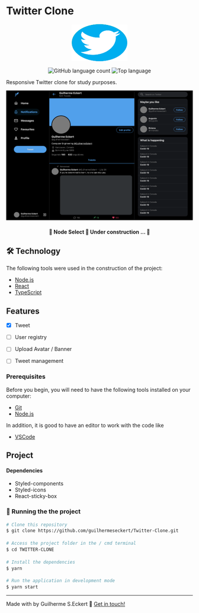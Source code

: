 # **Twitter Clone**


<p align="center">
  <img width="150" height="100" src="img/logo.png">
</p>

<p align="center">
  <img alt="GitHub language count" src="https://img.shields.io/github/languages/count/commonality/readme-inspector.svg">
  <img alt="Top language" src="https://img.shields.io/github/languages/top/commonality/readme-inspector.svg">
</p>

Responsive Twitter clone for study purposes.
 
 <p align="center">
  <img width="560" height="350" src="img/twitter.png">
</p>


</div>

<h4 align="center"> 
	🚧  Node Select 🚀 Under construction ...  🚧
</h4>


## 🛠 Technology

The following tools were used in the construction of the project:

- [Node.js](https://nodejs.org/en/)
- [React](https://pt-br.reactjs.org/)
- [TypeScript](https://www.typescriptlang.org/)
  

## Features

- [x] Tweet
- [ ] User registry
- [ ] Upload Avatar / Banner
- [ ] Tweet management



### Prerequisites

Before you begin, you will need to have the following tools installed on your computer:

 - [Git](https://git-scm.com) 
 - [Node.js](https://nodejs.org/en/)
  
In addition, it is good to have an editor to work with the code like

 - [VSCode](https://code.visualstudio.com/)


## Project


#### Dependencies

- Styled-components
- Styled-icons
- React-sticky-box


### 🎲 Running the the project

``` bash
# Clone this repository
$ git clone https://github.com/guilhermeseckert/Twitter-Clone.git

# Access the project folder in the / cmd terminal
$ cd TWITTER-CLONE

# Install the dependencies
$ yarn

# Run the application in development mode
$ yarn start

```
  


---
Made with by Guilherme S.Eckert :wave: [Get in touch!](https://www.linkedin.com/in/guilherme-eckert/)






